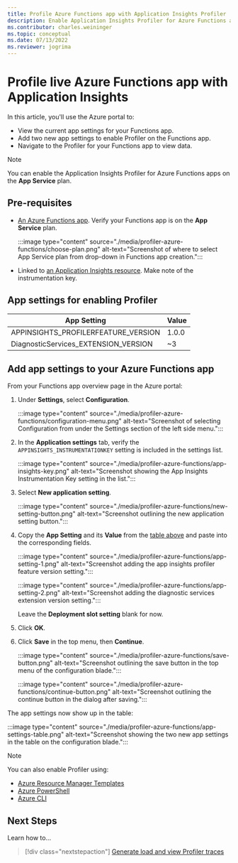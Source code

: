```yaml
---
title: Profile Azure Functions app with Application Insights Profiler
description: Enable Application Insights Profiler for Azure Functions app.
ms.contributor: charles.weininger
ms.topic: conceptual
ms.date: 07/13/2022
ms.reviewer: jogrima
---
```


# Profile live Azure Functions app with Application Insights

In this article, you'll use the Azure portal to:
- View the current app settings for your Functions app. 
- Add two new app settings to enable Profiler on the Functions app. 
- Navigate to the Profiler for your Functions app to view data.

> [!NOTE]
> You can enable the Application Insights Profiler for Azure Functions apps on the **App Service** plan. 

## Pre-requisites

- [An Azure Functions app](../../azure-functions/functions-create-function-app-portal.md). Verify your Functions app is on the **App Service** plan. 
     
  :::image type="content" source="./media/profiler-azure-functions/choose-plan.png" alt-text="Screenshot of where to select App Service plan from drop-down in Functions app creation.":::

- Linked to [an Application Insights resource](../app/create-new-resource.md). Make note of the instrumentation key.

## App settings for enabling Profiler

|App Setting    | Value    |
|---------------|----------|
|APPINSIGHTS_PROFILERFEATURE_VERSION | 1.0.0 |
|DiagnosticServices_EXTENSION_VERSION | ~3 |

## Add app settings to your Azure Functions app

From your Functions app overview page in the Azure portal:

1. Under **Settings**, select **Configuration**.

   :::image type="content" source="./media/profiler-azure-functions/configuration-menu.png" alt-text="Screenshot of selecting Configuration from under the Settings section of the left side menu.":::

1. In the **Application settings** tab, verify the `APPINSIGHTS_INSTRUMENTATIONKEY` setting is included in the settings list.

   :::image type="content" source="./media/profiler-azure-functions/app-insights-key.png" alt-text="Screenshot showing the App Insights Instrumentation Key setting in the list.":::

1. Select **New application setting**.

   :::image type="content" source="./media/profiler-azure-functions/new-setting-button.png" alt-text="Screenshot outlining the new application setting button.":::

1. Copy the **App Setting** and its **Value** from the [table above](#app-settings-for-enabling-profiler) and paste into the corresponding fields.

   :::image type="content" source="./media/profiler-azure-functions/app-setting-1.png" alt-text="Screenshot adding the app insights profiler feature version setting.":::

   :::image type="content" source="./media/profiler-azure-functions/app-setting-2.png" alt-text="Screenshot adding the diagnostic services extension version setting.":::

   Leave the **Deployment slot setting** blank for now.

1. Click **OK**.

1. Click **Save** in the top menu, then **Continue**.

   :::image type="content" source="./media/profiler-azure-functions/save-button.png" alt-text="Screenshot outlining the save button in the top menu of the configuration blade.":::

   :::image type="content" source="./media/profiler-azure-functions/continue-button.png" alt-text="Screenshot outlining the continue button in the dialog after saving.":::

The app settings now show up in the table:

   :::image type="content" source="./media/profiler-azure-functions/app-settings-table.png" alt-text="Screenshot showing the two new app settings in the table on the configuration blade.":::


> [!NOTE]
> You can also enable Profiler using:  
> - [Azure Resource Manager Templates](../app/azure-web-apps-net-core.md#app-service-application-settings-with-azure-resource-manager)
> - [Azure PowerShell](/powershell/module/az.websites/set-azwebapp)
> - [Azure CLI](/cli/azure/webapp/config/appsettings)


## Next Steps
Learn how to...
> [!div class="nextstepaction"]
> [Generate load and view Profiler traces](./profiler-data.md)
